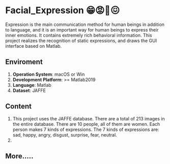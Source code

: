 # Facial_Expression 😁😡🙁😖
Expression is the main communication method for human beings in addition to language, and it is an important way for human beings to express their inner emotions. It contains extremely rich behavioral information. This project realizes the recognition of static expressions, and draws the GUI interface based on Matlab.

## Enviroment

1. **Operation System**: macOS or Win
2. **Development Platform**: >= Matlab2019
3. **Language**: Matlab
4. **Dataset**: JAFFE

## Content

1. This project uses the JAFFE database. There are a total of 213 images in the entire database. There are 10 people, all of them are women. Each person makes 7 kinds of expressions. The 7 kinds of expressions are: sad, happy, angry, disgust, surprise, fear, neutral.
2. 

## More.....
